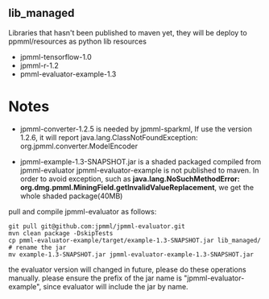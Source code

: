 ## lib_managed
Libraries that hasn't been published to maven yet, they will be deploy to ppmml/resources as python lib resources
+ jpmml-tensorflow-1.0
+ jpmml-r-1.2
+ pmml-evaluator-example-1.3

# Notes
+ jpmml-converter-1.2.5 is needed by jpmml-sparkml, If use the version 1.2.6, it will report java.lang.ClassNotFoundException: org.jpmml.converter.ModelEncoder

+ jpmml-example-1.3-SNAPSHOT.jar is a shaded packaged compiled from jpmml-evaluator
jpmml-evaluator-example is not published to maven. In order to avoid exception, such as **java.lang.NoSuchMethodError: org.dmg.pmml.MiningField.getInvalidValueReplacement**, we get the whole shaded package(40MB)

pull and compile jpmml-evaluator as follows:
```
git pull git@github.com:jpmml/jpmml-evaluator.git
mvn clean package -DskipTests
cp pmml-evaluator-example/target/example-1.3-SNAPSHOT.jar lib_managed/
# rename the jar
mv example-1.3-SNAPSHOT.jar jpmml-evaluator-example-1.3-SNAPSHOT.jar
```
the evaluator version will changed in future, please do these operations manually.
please ensure the prefix of the jar name is "jpmml-evaluator-example", since evaluator will include the jar by name.
